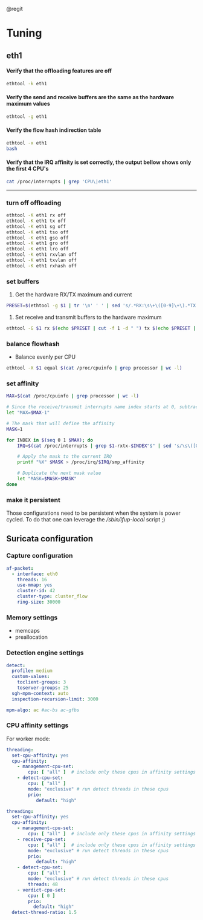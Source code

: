@regit

# Tuning

## eth1

#### Verify that the offloading features are off
```bash
ethtool -k eth1
```

#### Verify the send and receive buffers are the same as the hardware maximum values
```bash
ethtool -g eth1
```

#### Verify the flow hash indirection table
```bash
ethtool -x eth1
bash
```

#### Verify that the IRQ affinity is set correctly, the output bellow shows only the first 4 CPU's
```bash
cat /proc/interrupts | grep 'CPU\|eth1'
```
----

### turn off offloading
```bash
ethtool -K eth1 rx off
ethtool -K eth1 tx off
ethtool -K eth1 sg off
ethtool -K eth1 tso off
ethtool -K eth1 gso off
ethtool -K eth1 gro off
ethtool -K eth1 lro off
ethtool -K eth1 rxvlan off
ethtool -K eth1 txvlan off
ethtool -K eth1 rxhash off
```

### set buffers

1. Get the hardware RX/TX maximum and current
```bash
PRESET=$(ethtool -g $1 | tr '\n' ' ' | sed 's/.*RX:\s\+\([0-9]\+\).*TX:\s\+\([0-9]\+\).*RX:\s\+\([0-9]\+\).*TX:\s\+\([0-9]\+\).*/\1 \2 \3 \4/g')
```
1. Set receive and transmit buffers to the hardware maximum
```bash
ethtool -G $1 rx $(echo $PRESET | cut -f 1 -d " ") tx $(echo $PRESET | cut -f 2 -d " ")
```

### balance flowhash

* Balance evenly per CPU

```bash
ethtool -X $1 equal $(cat /proc/cpuinfo | grep processor | wc -l)
```

### set affinity

```bash
MAX=$(cat /proc/cpuinfo | grep processor | wc -l)

# Since the receive/transmit interrupts name index starts at 0, subtract 1 from the maximum
let "MAX=$MAX-1"

# The mask that will define the affinity
MASK=1

for INDEX in $(seq 0 1 $MAX); do
    IRQ=$(cat /proc/interrupts | grep $1-rxtx-$INDEX"$" | sed 's/\s\([0-9]\+\)\(.*\)/\1/g')

    # Apply the mask to the current IRQ
    printf "%X" $MASK > /proc/irq/$IRQ/smp_affinity

    # Duplicate the next mask value
    let "MASK=$MASK+$MASK"
done
```

### make it persistent

Those configurations need to be persistent when the system is power cycled. To do that one can leverage the */sbin/ifup-local* script ;)

## Suricata configuration

### Capture configuration

```YAML
af-packet:
  - interface: eth0
    threads: 16
    use-mmap: yes
    cluster-id: 42
    cluster-type: cluster_flow
    ring-size: 30000
```

### Memory settings

* memcaps
* preallocation

### Detection engine settings

```YAML
detect:
  profile: medium
  custom-values:
    toclient-groups: 3
    toserver-groups: 25
  sgh-mpm-context: auto
  inspection-recursion-limit: 3000

mpm-algo: ac #ac-bs ac-gfbs

```

### CPU affinity settings

For worker mode:

```YAML
threading:
  set-cpu-affinity: yes
  cpu-affinity:
    - management-cpu-set:
        cpu: [ "all" ]  # include only these cpus in affinity settings
    - detect-cpu-set:
        cpu: [ "all" ]
        mode: "exclusive" # run detect threads in these cpus
        prio:
           default: "high"
```

```YAML
threading:
  set-cpu-affinity: yes
  cpu-affinity:
    - management-cpu-set:
        cpu: [ "all" ]  # include only these cpus in affinity settings
    - receive-cpu-set:
        cpu: [ "all" ]  # include only these cpus in affinity settings
        mode: "exclusive" # run detect threads in these cpus
        prio:
           default: "high"
    - detect-cpu-set:
        cpu: [ "all" ]
        mode: "exclusive" # run detect threads in these cpus
        threads: 48
    - verdict-cpu-set:
        cpu: [ 0 ]
        prio:
          default: "high"
  detect-thread-ratio: 1.5
```
